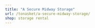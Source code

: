 ```yaml
---
title: "A Secure Midway Storage"
url: /tonasket/a-secure-midway-storage/
shop: storage rental
---
```

